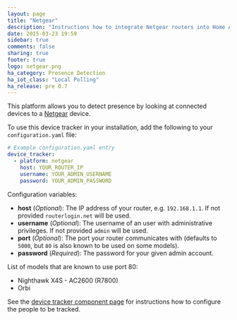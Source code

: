 ```yaml
---
layout: page
title: "Netgear"
description: "Instructions how to integrate Netgear routers into Home Assistant."
date: 2015-03-23 19:59
sidebar: true
comments: false
sharing: true
footer: true
logo: netgear.png
ha_category: Presence Detection
ha_iot_class: "Local Polling"
ha_release: pre 0.7
---
```



This platform allows you to detect presence by looking at connected devices to a [Netgear](http://www.netgear.com/) device.

To use this device tracker in your installation, add the following to your `configuration.yaml` file:

```yaml
# Example configuration.yaml entry
device_tracker:
  - platform: netgear
    host: YOUR_ROUTER_IP
    username: YOUR_ADMIN_USERNAME
    password: YOUR_ADMIN_PASSWORD
```

Configuration variables:

- **host** (*Optional*): The IP address of your router, e.g. `192.168.1.1`. If not provided `routerlogin.net` will be used.
- **username** (*Optional*): The username of an user with administrative privileges. If not provided `admin` will be used.
- **port** (*Optional*): The port your router communicates with (defaults to `5000`, but `80` is also known to be used on some models).
- **password** (*Required*): The password for your given admin account.

List of models that are known to use port 80:
- Nighthawk X4S - AC2600 (R7800)
- Orbi

See the [device tracker component page](/components/device_tracker/) for instructions how to configure the people to be tracked.
